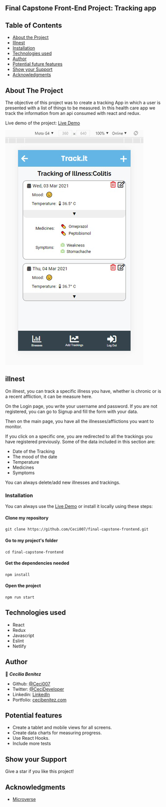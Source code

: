 ## Final Capstone Front-End Project: Tracking app

## Table of Contents

* [About the Project](#about-the-project)
* [Illnest](#illnest)
* [Installation](#installation)
* [Technologies used](#technologies-used)
* [Author](#author)
* [Potential future features](#potential-features)
* [Show your Support](#show-your-support)
* [Acknowledgments](#acknowledgments)

<!-- ABOUT THE PROJECT -->
## About The Project

The objective of this project was to create a tracking App in which a user is presented with a list of things to be measured. In this health care app we track the information from an api consumed with react and redux.

Live demo of the project: [Live Demo]()

![Traking Screenshot](./track.it_screenshot.png)

<!-- THE APP -->
## illnest

On illnest, you can track a specific illness you have, whether is chronic or is a recent affliction, it can be measure here. 

On the Login page, you write your username and password. If you are not registered, you can go to Signup and fill the form with your data. 

Then on the main page, you have all the illnesses/afflictions you want to monitor. 

If you click on a specific one, you are redirected to all the trackings you have registered previously. Some of the data included in this section are:
- Date of the Tracking
- The mood of the date
- Temperature
- Medicines
- Symptoms

You can always delete/add new illnesses and trackings.


<!-- INSTALLATION -->
### Installation

You can always use the [Live Demo]() or install it locally using these steps:

#### Clone my repository

``` git clone https://github.com/Ceci007/final-capstone-frontend.git ```

#### Go to my project's folder

``` cd final-capstone-frontend ```

#### Get the dependencies needed

``` npm install ```

#### Open the project
``` npm run start ```


<!-- TECHNOLOGIES USED -->
## Technologies used

* React
* Redux
* Javascript
* Eslint
* Netlify


<!--AUTHOR -->
## Author
👤 ***Cecilia Benitez***

- Github: [@Ceci007](https://github.com/Ceci007)
- Twitter: [@CeciDeveloper](https://twitter.com/CeciDeveloper)
- Linkedin: [LinkedIn](https://www.linkedin.com/in/cecilia-benítez)
- Portfolio: [cecibenitez.com](https://www.cecibenitez.com/)

<!-- POTENTIAL FEATURES -->
## Potential features

* Create a tablet and mobile views for all screens.
* Create data charts for measuring progress.
* Use React Hooks.
* Include more tests

<!-- SHOW YOUR SUPPORT -->
## Show your Support

Give a star if you like this project!

<!-- ACKNOWLEDGEMENTS -->
## Acknowledgments

* [Microverse](https://www.microverse.org/)